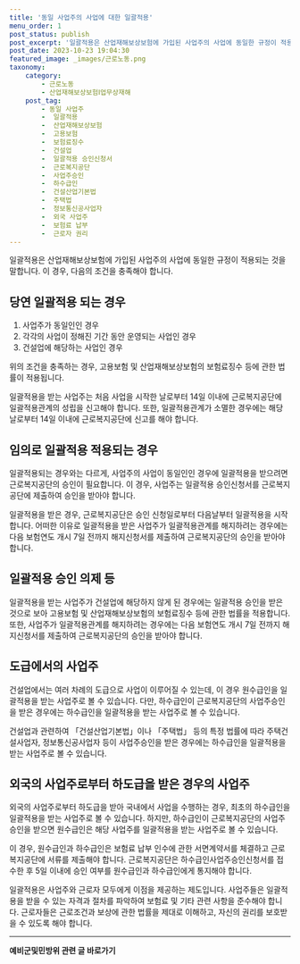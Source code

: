 ```yaml
---
title: '동일 사업주의 사업에 대한 일괄적용'
menu_order: 1
post_status: publish
post_excerpt: '일괄적용은 산업재해보상보험에 가입된 사업주의 사업에 동일한 규정이 적용되는 것을 말합니다. 이 경우, 다음의 조건을 충족해야 합니다.'
post_date: 2023-10-23 19:04:30
featured_image: _images/근로노동.png
taxonomy:
    category:
        - 근로노동
        - 산업재해보상보험Ⅰ업무상재해
    post_tag:
        - 동일 사업주
        -  일괄적용
        -  산업재해보상보험
        -  고용보험
        -  보험료징수
        -  건설업
        -  일괄적용 승인신청서
        -  근로복지공단
        -  사업주승인
        -  하수급인
        -  건설산업기본법
        -  주택법
        -  정보통신공사업자
        -  외국 사업주
        -  보험료 납부
        -  근로자 권리
---
```



일괄적용은 산업재해보상보험에 가입된 사업주의 사업에 동일한 규정이 적용되는 것을 말합니다. 이 경우, 다음의 조건을 충족해야 합니다.

## 당연 일괄적용 되는 경우
1. 사업주가 동일인인 경우
2. 각각의 사업이 정해진 기간 동안 운영되는 사업인 경우
3. 건설업에 해당하는 사업인 경우

위의 조건을 충족하는 경우, 고용보험 및 산업재해보상보험의 보험료징수 등에 관한 법률이 적용됩니다.

일괄적용을 받는 사업주는 처음 사업을 시작한 날로부터 14일 이내에 근로복지공단에 일괄적용관계의 성립을 신고해야 합니다. 또한, 일괄적용관계가 소멸한 경우에는 해당 날로부터 14일 이내에 근로복지공단에 신고를 해야 합니다.

## 임의로 일괄적용 적용되는 경우
일괄적용되는 경우와는 다르게, 사업주의 사업이 동일인인 경우에 일괄적용을 받으려면 근로복지공단의 승인이 필요합니다. 이 경우, 사업주는 일괄적용 승인신청서를 근로복지공단에 제출하여 승인을 받아야 합니다.

일괄적용을 받은 경우, 근로복지공단은 승인 신청일로부터 다음날부터 일괄적용을 시작합니다. 어떠한 이유로 일괄적용을 받은 사업주가 일괄적용관계를 해지하려는 경우에는 다음 보험연도 개시 7일 전까지 해지신청서를 제출하여 근로복지공단의 승인을 받아야 합니다.

## 일괄적용 승인 의제 등
일괄적용을 받는 사업주가 건설업에 해당하지 않게 된 경우에는 일괄적용 승인을 받은 것으로 보아 고용보험 및 산업재해보상보험의 보험료징수 등에 관한 법률을 적용합니다. 또한, 사업주가 일괄적용관계를 해지하려는 경우에는 다음 보험연도 개시 7일 전까지 해지신청서를 제출하여 근로복지공단의 승인을 받아야 합니다.

## 도급에서의 사업주
건설업에서는 여러 차례의 도급으로 사업이 이루어질 수 있는데, 이 경우 원수급인을 일괄적용을 받는 사업주로 볼 수 있습니다. 다만, 하수급인이 근로복지공단의 사업주승인을 받은 경우에는 하수급인을 일괄적용을 받는 사업주로 볼 수 있습니다.

건설업과 관련하여 「건설산업기본법」이나 「주택법」 등의 특정 법률에 따라 주택건설사업자, 정보통신공사업자 등이 사업주승인을 받은 경우에는 하수급인을 일괄적용을 받는 사업주로 볼 수 있습니다.

## 외국의 사업주로부터 하도급을 받은 경우의 사업주
외국의 사업주로부터 하도급을 받아 국내에서 사업을 수행하는 경우, 최초의 하수급인을 일괄적용을 받는 사업주로 볼 수 있습니다. 하지만, 하수급인이 근로복지공단의 사업주승인을 받으면 원수급인은 해당 사업주를 일괄적용을 받는 사업주로 볼 수 있습니다.

이 경우, 원수급인과 하수급인은 보험료 납부 인수에 관한 서면계약서를 체결하고 근로복지공단에 서류를 제출해야 합니다. 근로복지공단은 하수급인사업주승인신청서를 접수한 후 5일 이내에 승인 여부를 원수급인과 하수급인에게 통지해야 합니다.

일괄적용은 사업주와 근로자 모두에게 이점을 제공하는 제도입니다. 사업주들은 일괄적용을 받을 수 있는 자격과 절차를 파악하여 보험료 및 기타 관련 사항을 준수해야 합니다. 근로자들은 근로조건과 보상에 관한 법률을 제대로 이해하고, 자신의 권리를 보호받을 수 있도록 해야 합니다.
<!-- wp:separator -->
<hr class="wp-block-separator has-alpha-channel-opacity"/>
<!-- /wp:separator -->

<!-- wp:group {"backgroundColor":"base","layout":{"type":"constrained"}} -->
<div class="wp-block-group has-base-background-color has-background"><!-- wp:paragraph {"align":"center","fontSize":"medium"} -->
<p class="has-text-align-center has-large-font-size"><strong>예비군및민방위 관련 글 바로가기</strong></p>
<!-- /wp:paragraph -->


<!-- wp:latest-posts
{"categories":[{"id":9797,"count":19,"description":"","link":"https://uknowlaw.com/category/%ec%98%88%eb%b9%84%ea%b5%b0%eb%b0%8f%eb%af%bc%eb%b0%a9%ec%9c%84/","name":"예비군및민방위","slug":"예비군및민방위","taxonomy":"category","parent":0,"meta":[],"_links":{"self":[{"href":"https://uknowlaw.com/wp-json/wp/v2/categories/9797"}],"collection":[{"href":"https://uknowlaw.com/wp-json/wp/v2/categories"}],"about":[{"href":"https://uknowlaw.com/wp-json/wp/v2/taxonomies/category"}],"wp:post_type":[{"href":"https://uknowlaw.com/wp-json/wp/v2/posts?categories=9797"}],"curies":[{"name":"wp","href":"https://api.w.org/{rel}","templated":true}]}}],"postsToShow":100,"excerptLength":28,"postLayout":"grid","columns":2,"featuredImageAlign":"left","featuredImageSizeSlug":"large","fontSize":18px} /--></div>
<!-- /wp:group -->